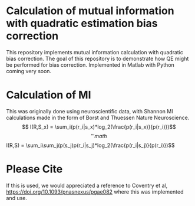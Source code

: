 # Calculation of mutual information with quadratic estimation bias correction

This repository implements mutual information calculation with quadratic bias correction. The goal of this repository is to demonstrate how QE might be performed for bias correction. Implemented in Matlab with Python coming very soon.
# Calculation of MI
This was originally done using neuroscientific data, with Shannon MI calculations made in the form of Borst and Thuessen Nature Neuroscience.
$$
I(R,S_x) = \sum_i(p(r_i|s_x)*log_2(\frac{p(r_i|s_x)}{p(r_i)})$$
$$
'''math
$$ I(R,S) = \sum_i\sum_j(p(s_j)p(r_i|s_j)*log_2(\frac{p(r_i|s_j)}{p(r_i)})$$


# Please Cite
If this is used, we would appreciated a reference to Coventry et al, https://doi.org/10.1093/pnasnexus/pgae082 where this was implemented and use.
